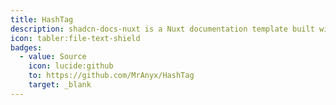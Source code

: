 ```yaml
---
title: HashTag
description: shadcn-docs-nuxt is a Nuxt documentation template built with Nuxt Content and shadcn-vue.
icon: tabler:file-text-shield
badges:
  - value: Source
    icon: lucide:github
    to: https://github.com/MrAnyx/HashTag
    target: _blank
---
```

